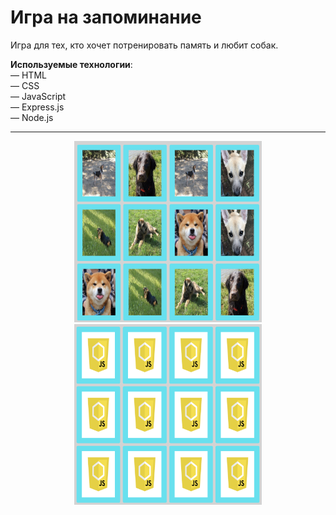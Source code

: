 <h1>Игра на запоминание</h1>

Игра для тех, кто хочет потренировать память и любит собак. <br>

<strong>Используемые технологии</strong>: <br>
— HTML<br>
— CSS<br>
— JavaScript<br>
— Express.js<br>
— Node.js<br>

<hr>

<p align="center">
  <img src="public/images/game-concentration.png" width="300" alt="Список всех задач">
  <img src="public/images/game-concentration-back.png" width="300" alt="Список всех задач">
</p>

